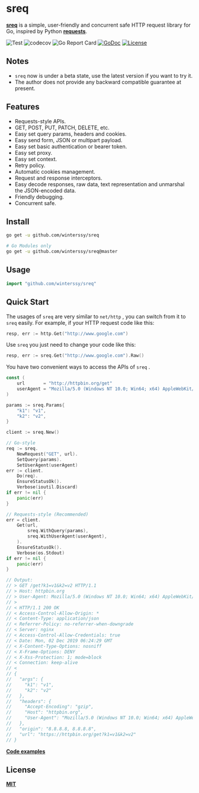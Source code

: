 # sreq

**[sreq](https://godoc.org/github.com/winterssy/sreq)** is a simple, user-friendly and concurrent safe HTTP request library for Go, inspired by Python **[requests](https://requests.readthedocs.io)**.

![Test](https://img.shields.io/github/workflow/status/winterssy/sreq/Test/master?label=Test&logo=appveyor) ![codecov](https://codecov.io/gh/winterssy/sreq/branch/master/graph/badge.svg) ![Go Report Card](https://goreportcard.com/badge/github.com/winterssy/sreq) [![GoDoc](https://godoc.org/github.com/winterssy/sreq?status.svg)](https://godoc.org/github.com/winterssy/sreq) [![License](https://img.shields.io/github/license/winterssy/sreq.svg)](LICENSE)

## Notes

- `sreq` now is under a beta state, use the latest version if you want to try it.
- The author does not provide any backward compatible guarantee at present.

## Features

- Requests-style APIs.
- GET, POST, PUT, PATCH, DELETE, etc.
- Easy set query params, headers and cookies.
- Easy send form, JSON or multipart payload.
- Easy set basic authentication or bearer token.
- Easy set proxy.
- Easy set context.
- Retry policy.
- Automatic cookies management.
- Request and response interceptors.
- Easy decode responses, raw data, text representation and unmarshal the JSON-encoded data.
- Friendly debugging.
- Concurrent safe.

## Install

```sh
go get -u github.com/winterssy/sreq

# Go Modules only
go get -u github.com/winterssy/sreq@master
```

## Usage

```go
import "github.com/winterssy/sreq"
```

## Quick Start

The usages of `sreq` are very similar to `net/http` , you can switch from it to `sreq` easily. For example, if your HTTP request code like this:

```go
resp, err := http.Get("http://www.google.com")
```

Use `sreq` you just need to change your code like this:

```go
resp, err := sreq.Get("http://www.google.com").Raw()
```

You have two convenient ways to access the APIs of `sreq` .

```go
const (
    url       = "http://httpbin.org/get"
    userAgent = "Mozilla/5.0 (Windows NT 10.0; Win64; x64) AppleWebKit/537.36 (KHTML, like Gecko) Chrome/74.0.3729.169 Safari/537.36"
)

params := sreq.Params{
    "k1": "v1",
    "k2": "v2",
}

client := sreq.New()

// Go-style
req := sreq.
	NewRequest("GET", url).
	SetQuery(params).
	SetUserAgent(userAgent)
err := client.
	Do(req).
	EnsureStatusOk().
	Verbose(ioutil.Discard)
if err != nil {
    panic(err)
}

// Requests-style (Recommended)
err = client.
	Get(url,
		sreq.WithQuery(params),
		sreq.WithUserAgent(userAgent),
	).
	EnsureStatusOk().
	Verbose(os.Stdout)
if err != nil {
    panic(err)
}

// Output:
// > GET /get?k1=v1&k2=v2 HTTP/1.1
// > Host: httpbin.org
// > User-Agent: Mozilla/5.0 (Windows NT 10.0; Win64; x64) AppleWebKit/537.36 (KHTML, like Gecko) Chrome/74.0.3729.169 Safari/537.36
// >
// < HTTP/1.1 200 OK
// < Access-Control-Allow-Origin: *
// < Content-Type: application/json
// < Referrer-Policy: no-referrer-when-downgrade
// < Server: nginx
// < Access-Control-Allow-Credentials: true
// < Date: Mon, 02 Dec 2019 06:24:29 GMT
// < X-Content-Type-Options: nosniff
// < X-Frame-Options: DENY
// < X-Xss-Protection: 1; mode=block
// < Connection: keep-alive
// <
// {
//   "args": {
//     "k1": "v1",
//     "k2": "v2"
//   },
//   "headers": {
//     "Accept-Encoding": "gzip",
//     "Host": "httpbin.org",
//     "User-Agent": "Mozilla/5.0 (Windows NT 10.0; Win64; x64) AppleWebKit/537.36 (KHTML, like Gecko) Chrome/74.0.3729.169 Safari/537.36"
//   },
//   "origin": "8.8.8.8, 8.8.8.8",
//   "url": "https://httpbin.org/get?k1=v1&k2=v2"
// }
```

**[Code examples](examples)**

## License

**[MIT](LICENSE)**